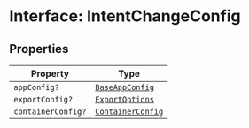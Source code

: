 # Interface: IntentChangeConfig

## Properties

| Property | Type |
| ------ | ------ |
| `appConfig?` | [`BaseAppConfig`](../../DesignConfig.types/interfaces/base-app-config/index.md) |
| `exportConfig?` | [`ExportOptions`](../../ExportConfig.types/type-aliases/export-options/index.md) |
| `containerConfig?` | [`ContainerConfig`](../../ContainerConfig.types/type-aliases/container-config/index.md) |
